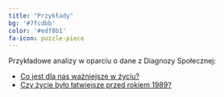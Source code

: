 ```yaml
---
title: "Przykłady"
bg: '#7fcdbb'
color: '#edf8b1'
fa-icon: puzzle-piece
---
```


Przykładowe analizy w oparciu o dane z Diagnozy Społecznej:

* [Co jest dla nas ważniejsze w życiu?](http://smarterpoland.pl/index.php/2014/11/diagnoza-spoleczna-2013-a-co-jest-dla-nas-wazniejsze-w-zyciu/)
* [Czy życie było łatwiejsze przed rokiem 1989?](http://szychtawdanych.pl/?p=424)
